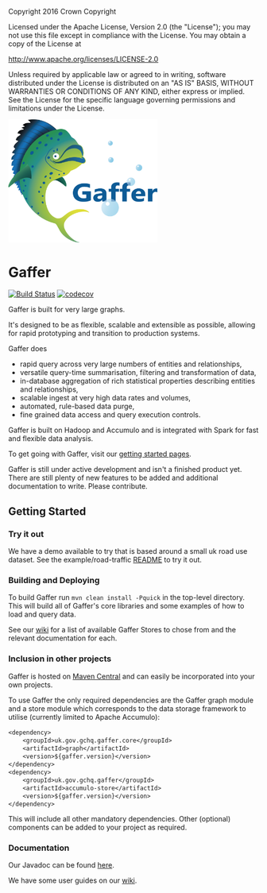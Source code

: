 Copyright 2016 Crown Copyright

Licensed under the Apache License, Version 2.0 (the "License");
you may not use this file except in compliance with the License.
You may obtain a copy of the License at

  http://www.apache.org/licenses/LICENSE-2.0

Unless required by applicable law or agreed to in writing, software
distributed under the License is distributed on an "AS IS" BASIS,
WITHOUT WARRANTIES OR CONDITIONS OF ANY KIND, either express or implied.
See the License for the specific language governing permissions and
limitations under the License.

<img src="logos/logoWithText.png" width="300">

Gaffer
======
[![Build Status](https://travis-ci.org/gchq/Gaffer.svg?branch=master)](https://travis-ci.org/gchq/Gaffer)
[![codecov](https://codecov.io/gh/gchq/Gaffer/branch/master/graph/badge.svg)](https://codecov.io/gh/gchq/Gaffer)

Gaffer is built for very large graphs.

It's designed to be as flexible, scalable and extensible as possible, allowing for rapid prototyping and transition to production systems.

Gaffer does 

 - rapid query across very large numbers of entities and relationships,
 - versatile query-time summarisation, filtering and transformation of data,
 - in-database aggregation of rich statistical properties describing entities and relationships,
 - scalable ingest at very high data rates and volumes,
 - automated, rule-based data purge,
 - fine grained data access and query execution controls.

Gaffer is built on Hadoop and Accumulo and is integrated with Spark for fast and flexible data analysis.

To get going with Gaffer, visit our [getting started pages](https://github.com/GovernmentCommunicationsHeadquarters/Gaffer/wiki/Getting-Started).

Gaffer is still under active development and isn't a finished product yet. There are still plenty of new features
to be added and additional documentation to write. Please contribute.

Getting Started
---------------

### Try it out

We have a demo available to try that is based around a small uk road use dataset. See the example/road-traffic [README](https://github.com/gchq/Gaffer/blob/master/example/road-traffic/README.md) to try it out.

### Building and Deploying

To build Gaffer run `mvn clean install -Pquick` in the top-level directory. This will build all of Gaffer's core libraries and some examples of how to load and query data.

See our [wiki](https://github.com/gchq/Gaffer/wiki) for a list of available Gaffer Stores to chose from and the relevant documentation for each.

### Inclusion in other projects

Gaffer is hosted on [Maven Central](https://mvnrepository.com/search?q=uk.gov.gchq.gaffer) and can easily be incorporated into your own projects.

To use Gaffer the only required dependencies are the Gaffer graph module and a store module which corresponds to the data storage framework to utilise (currently limited to Apache Accumulo):

```
<dependency>
    <groupId>uk.gov.gchq.gaffer.core</groupId>
    <artifactId>graph</artifactId>
    <version>${gaffer.version}</version>
</dependency>
<dependency>
    <groupId>uk.gov.gchq.gaffer</groupId>
    <artifactId>accumulo-store</artifactId>
    <version>${gaffer.version}</version>
</dependency>
```

This will include all other mandatory dependencies. Other (optional) components can be added to your project as required.

### Documentation

Our Javadoc can be found [here](http://gchq.github.io/Gaffer/).

We have some user guides on our [wiki](https://github.com/gchq/Gaffer/wiki). 
